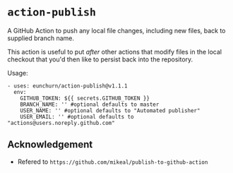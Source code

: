 # `action-publish`

A GitHub Action to push any local file changes, including new files, back to supplied branch name.

This action is useful to put *after* other actions that modify files in the local checkout
that you'd then like to persist back into the repository.

Usage:

```
- uses: eunchurn/action-publish@v1.1.1
  env:
    GITHUB_TOKEN: ${{ secrets.GITHUB_TOKEN }}
    BRANCH_NAME: '' #optional defaults to master
    USER_NAME: '' #optional defaults to "Automated publisher"
    USER_EMAIL: '' #optional defaults to "actions@users.noreply.github.com"
```

## Acknowledgement

- Refered to `https://github.com/mikeal/publish-to-github-action`